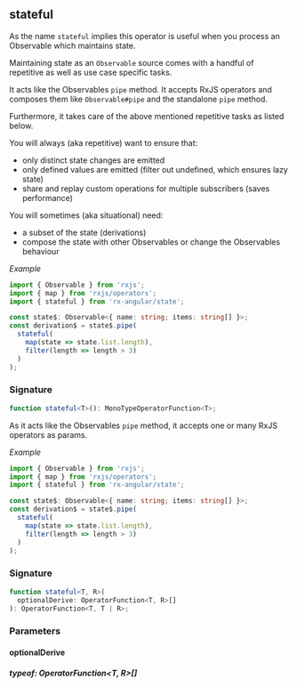 ## stateful

As the name `stateful` implies this operator is useful when you process an Observable which maintains state.

Maintaining state as an `Observable` source comes with a handful of repetitive as well as use case specific tasks.

It acts like the Observables `pipe` method.
It accepts RxJS operators and composes them like `Observable#pipe` and the standalone `pipe` method.

Furthermore, it takes care of the above mentioned repetitive tasks as listed below.

You will always (aka repetitive) want to ensure that:

- only distinct state changes are emitted
- only defined values are emitted (filter out undefined, which ensures lazy state)
- share and replay custom operations for multiple subscribers (saves performance)

You will sometimes (aka situational) need:

- a subset of the state (derivations)
- compose the state with other Observables or change the Observables behaviour

_Example_

```typescript
import { Observable } from 'rxjs';
import { map } from 'rxjs/operators';
import { stateful } from 'rx-angular/state';

const state$: Observable<{ name: string; items: string[] }>;
const derivation$ = state$.pipe(
  stateful(
    map(state => state.list.length),
    filter(length => length > 3)
  )
);
```

### Signature

```typescript
function stateful<T>(): MonoTypeOperatorFunction<T>;
```

As it acts like the Observables `pipe` method, it accepts one or many RxJS operators as params.

_Example_

```typescript
import { Observable } from 'rxjs';
import { map } from 'rxjs/operators';
import { stateful } from 'rx-angular/state';

const state$: Observable<{ name: string; items: string[] }>;
const derivation$ = state$.pipe(
  stateful(
    map(state => state.list.length),
    filter(length => length > 3)
  )
);
```

### Signature

```typescript
function stateful<T, R>(
  optionalDerive: OperatorFunction<T, R>[]
): OperatorFunction<T, T | R>;
```

### Parameters

#### optionalDerive

##### typeof: OperatorFunction&#60;T, R&#62;[]
